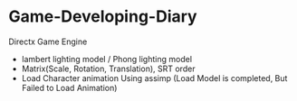 # Game-Developing-Diary
Directx Game Engine
- lambert lighting model / Phong lighting model
- Matrix(Scale, Rotation, Translation), SRT order
- Load Character animation Using assimp (Load Model is completed, But Failed to Load Animation)

